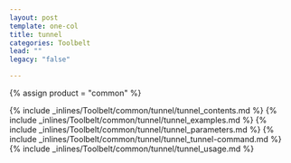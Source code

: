 ```yaml
---
layout: post
template: one-col
title: tunnel
categories: Toolbelt
lead: ""
legacy: "false"

---
```

{% assign product = "common" %}

{% include _inlines/Toolbelt/common/tunnel/tunnel_contents.md %}
{% include _inlines/Toolbelt/common/tunnel/tunnel_examples.md %}
{% include _inlines/Toolbelt/common/tunnel/tunnel_parameters.md %}
{% include _inlines/Toolbelt/common/tunnel/tunnel_tunnel-command.md %}
{% include _inlines/Toolbelt/common/tunnel/tunnel_usage.md %}
